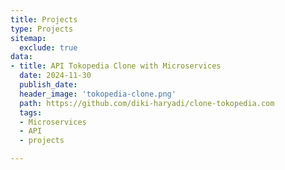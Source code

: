 ```yaml
---
title: Projects
type: Projects
sitemap:
  exclude: true
data:
- title: API Tokopedia Clone with Microservices
  date: 2024-11-30
  publish_date: 
  header_image: 'tokopedia-clone.png'
  path: https://github.com/diki-haryadi/clone-tokopedia.com
  tags:
  - Microservices
  - API
  - projects

---
```

